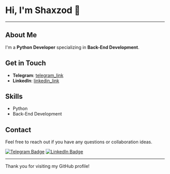 # Hi, I'm Shaxzod 👋
<hr>

## About Me
I'm a **Python Developer** specializing in **Back-End Development**.

## Get in Touch
- **Telegram**: [telegram_link](https://t.me/prllnce_m)
- **LinkedIn**: [linkedin_link](https://linkedin.com/in/shaxzod-mirmuminov-a24001273)

## Skills
- Python
- Back-End Development

## Contact
Feel free to reach out if you have any questions or collaboration ideas.

[![Telegram Badge](https://img.shields.io/badge/Telegram-2CA5E0?style=for-the-badge&logo=telegram&logoColor=white)](https://t.me/prllnce_m)
[![LinkedIn Badge](https://img.shields.io/badge/LinkedIn-0A66C2?style=for-the-badge&logo=linkedin&logoColor=white)](https://linkedin.com/in/shaxzod-mirmuminov-a24001273)

<hr>
Thank you for visiting my GitHub profile!
